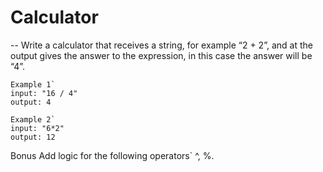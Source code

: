 # Calculator
--
Write a calculator that receives a string, for example “2 + 2”, and at the output gives the answer to the expression, in this case the answer will be “4”.
```
Example 1`
input: "16 / 4"
output: 4

Example 2`
input: "6*2"
output: 12
```
Bonus
Add logic for the following operators` ^, %.


